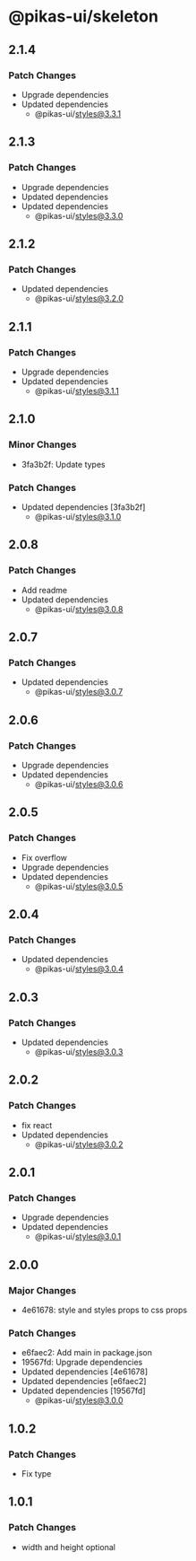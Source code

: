 # @pikas-ui/skeleton

## 2.1.4

### Patch Changes

- Upgrade dependencies
- Updated dependencies
  - @pikas-ui/styles@3.3.1

## 2.1.3

### Patch Changes

- Upgrade dependencies
- Updated dependencies
- Updated dependencies
  - @pikas-ui/styles@3.3.0

## 2.1.2

### Patch Changes

- Updated dependencies
  - @pikas-ui/styles@3.2.0

## 2.1.1

### Patch Changes

- Upgrade dependencies
- Updated dependencies
  - @pikas-ui/styles@3.1.1

## 2.1.0

### Minor Changes

- 3fa3b2f: Update types

### Patch Changes

- Updated dependencies [3fa3b2f]
  - @pikas-ui/styles@3.1.0

## 2.0.8

### Patch Changes

- Add readme
- Updated dependencies
  - @pikas-ui/styles@3.0.8

## 2.0.7

### Patch Changes

- Updated dependencies
  - @pikas-ui/styles@3.0.7

## 2.0.6

### Patch Changes

- Upgrade dependencies
- Updated dependencies
  - @pikas-ui/styles@3.0.6

## 2.0.5

### Patch Changes

- Fix overflow
- Upgrade dependencies
- Updated dependencies
  - @pikas-ui/styles@3.0.5

## 2.0.4

### Patch Changes

- Updated dependencies
  - @pikas-ui/styles@3.0.4

## 2.0.3

### Patch Changes

- Updated dependencies
  - @pikas-ui/styles@3.0.3

## 2.0.2

### Patch Changes

- fix react
- Updated dependencies
  - @pikas-ui/styles@3.0.2

## 2.0.1

### Patch Changes

- Upgrade dependencies
- Updated dependencies
  - @pikas-ui/styles@3.0.1

## 2.0.0

### Major Changes

- 4e61678: style and styles props to css props

### Patch Changes

- e6faec2: Add main in package.json
- 19567fd: Upgrade dependencies
- Updated dependencies [4e61678]
- Updated dependencies [e6faec2]
- Updated dependencies [19567fd]
  - @pikas-ui/styles@3.0.0

## 1.0.2

### Patch Changes

- Fix type

## 1.0.1

### Patch Changes

- width and height optional
